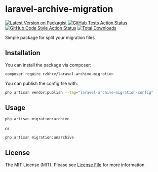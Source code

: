# laravel-archive-migration

[![Latest Version on Packagist](https://img.shields.io/packagist/v/rzkhrv/laravel-archive-migration.svg?style=flat-square)](https://packagist.org/packages/rzkhrv/laravel-archive-migration)
[![GitHub Tests Action Status](https://img.shields.io/github/actions/workflow/status/rzkhrv/laravel-archive-migration/run-tests.yml?branch=main&label=tests&style=flat-square)](https://github.com/rzkhrv/laravel-archive-migration/actions?query=workflow%3Arun-tests+branch%3Amain)
[![GitHub Code Style Action Status](https://img.shields.io/github/actions/workflow/status/rzkhrv/laravel-archive-migration/fix-php-code-style-issues.yml?branch=main&label=code%20style&style=flat-square)](https://github.com/rzkhrv/laravel-archive-migration/actions?query=workflow%3A"Fix+PHP+code+style+issues"+branch%3Amain)
[![Total Downloads](https://img.shields.io/packagist/dt/rzkhrv/laravel-archive-migration.svg?style=flat-square)](https://packagist.org/packages/rzkhrv/laravel-archive-migration)

Simple package for split your migration files

## Installation

You can install the package via composer:

```bash
composer require rzkhrv/laravel-archive-migration
```

You can publish the config file with:

```bash
php artisan vendor:publish --tag="laravel-archive-migration-config"
```

## Usage

```bash
php artisan migration:archive
```
or
```bash
php artisan migration:unarchive
```

## License

The MIT License (MIT). Please see [License File](LICENSE.md) for more information.
